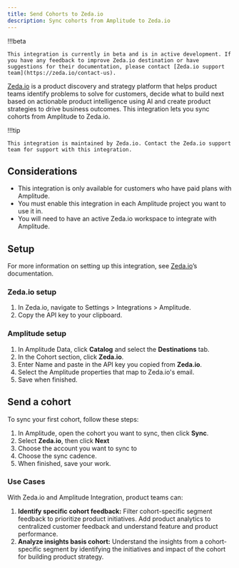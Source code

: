 ```yaml
---
title: Send Cohorts to Zeda.io
description: Sync cohorts from Amplitude to Zeda.io
---
```


!!!beta

    This integration is currently in beta and is in active development. If you have any feedback to improve Zeda.io destination or have suggestions for their documentation, please contact [Zeda.io support team](https://zeda.io/contact-us). 

[Zeda.io](https://zeda.io/) is a product discovery and strategy platform that helps product teams identify problems to solve for customers, decide what to build next based on actionable product intelligence using AI and create product strategies to drive business outcomes.
This integration lets you sync cohorts from Amplitude to Zeda.io.

!!!tip

    This integration is maintained by Zeda.io. Contact the Zeda.io support team for support with this integration.

## Considerations

- This integration is only available for customers who have paid plans with Amplitude.
- You must enable this integration in each Amplitude project you want to use it in.
- You will need to have an active Zeda.io workspace to integrate with Amplitude.

## Setup

For more information on setting up this integration, see [Zeda.io](https://help.zeda.io/en/articles/7877938-how-to-integrate-amplitude-with-zeda)’s documentation.

### Zeda.io setup

1. In Zeda.io, navigate to Settings > Integrations > Amplitude.
2. Copy the API key to your clipboard.

### Amplitude setup

1. In Amplitude Data, click **Catalog** and select the **Destinations** tab.
2. In the Cohort section, click **Zeda.io**.
3. Enter Name and paste in the API key you copied from **Zeda.io**.
4. Select the Amplitude properties that map to Zeda.io's email.
5. Save when finished.


## Send a cohort

To sync your first cohort, follow these steps:

1. In Amplitude, open the cohort you want to sync, then click **Sync**.
2. Select **Zeda.io**, then click **Next**
3. Choose the account you want to sync to
4. Choose the sync cadence.
5. When finished, save your work.

### Use Cases

With Zeda.io and Amplitude Integration, product teams can:
1) **Identify specific cohort feedback:** Filter cohort-specific segment feedback to prioritize product initiatives. Add product analytics to centralized customer feedback and understand feature and product performance.
2) **Analyze insights basis cohort:** Understand the insights from a cohort-specific segment by identifying the initiatives and impact of the cohort for building product strategy. 

